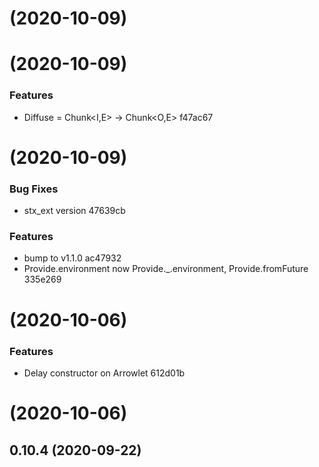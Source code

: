 # [](/compare/v1.2.1...v) (2020-10-09)



# [](/compare/v1.2.0...v) (2020-10-09)


### Features

* Diffuse = Chunk<I,E> -> Chunk<O,E> f47ac67



# [](/compare/v1.0.0...v) (2020-10-09)


### Bug Fixes

* stx_ext version 47639cb


### Features

* bump to v1.1.0 ac47932
* Provide.environment now Provide._.environment, Provide.fromFuture 335e269


# [](/compare/v0.10.4...v) (2020-10-06)


### Features

* Delay constructor on Arrowlet 612d01b



# [](/compare/v0.10.4...v) (2020-10-06)



## 0.10.4 (2020-09-22)



